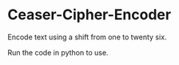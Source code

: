 # Ceaser-Cipher-Encoder
Encode text using a shift from one to twenty six.

Run the code in python to use.
